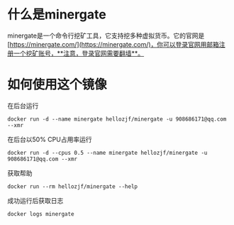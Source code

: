 # 什么是minergate
minergate是一个命令行挖矿工具，它支持挖多种虚拟货币。它的官网是[https://minergate.com/](https://minergate.com/)，你可以登录官网用邮箱注册一个挖矿账号，**注意，登录官网需要翻墙**。

# 如何使用这个镜像
在后台运行
```
docker run -d --name minergate hellozjf/minergate -u 908686171@qq.com --xmr
```
在后台以50% CPU占用率运行
```
docker run -d --cpus 0.5 --name minergate hellozjf/minergate -u 908686171@qq.com --xmr
```
获取帮助
```
docker run --rm hellozjf/minergate --help
```
成功运行后获取日志
```
docker logs minergate
```
